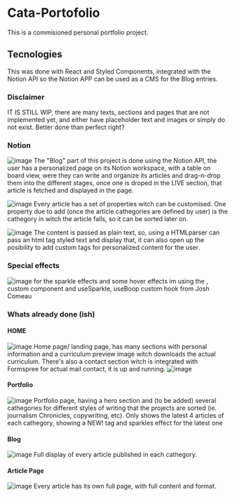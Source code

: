 # Cata-Portofolio
  This is a commisioned personal portfolio project.

## Tecnologies
  This was done with React and Styled Components, integrated with the Notion API so the Notion APP can be used as a CMS for the Blog entries.
  
### Disclaimer
  IT IS STILL WIP, there are many texts, sections and pages that are not implemented yet, and either have placeholder text and images or simply do not exist.
  Better done than perfect right?

### Notion
![image](https://user-images.githubusercontent.com/65029266/171017645-c3c9a81e-46ed-40d9-a264-758c0584713b.png)
The "Blog" part of this project is done using the Notion API, the user has a personalized page on its Notion workspace, with a table on board view, were they can write and organize its articles and drag-n-drop them into the different stages, once one is droped in the LIVE section, that article is fetched and displayed in the page.

![image](https://user-images.githubusercontent.com/65029266/171018229-9f8e1a06-7827-417c-bee0-0f6ec7871e21.png)
Every article has a set of properties witch can be customised. One property due to add (once the article cathegories are defined by user) is the cathegory in witch the article falls, so it can be sorted later on.

![image](https://user-images.githubusercontent.com/65029266/171018668-c8705a6c-efc2-4af5-a144-d9108f78310e.png)
The content is passed as plain text, so, using a HTMLparser can pass an html tag styled text and display that, it can also open up the posibility to add custom tags for personalized content for the user.

### Special effects
  ![image](https://user-images.githubusercontent.com/65029266/171019092-5eab7f95-b82c-46b7-9edd-90589da79d56.png)
for the sparkle effects and some hover effects im using the <Sparkle>, <Boop> custom component and useSparkle, useBoop custom hook from Josh Comeau

### Whats already done (ish)

#### HOME
![image](https://user-images.githubusercontent.com/65029266/171015610-93deca9d-97c6-4ad8-b8ea-151324216718.png)
  Home page/ landing page, has many sections with personal information and a curriculum preview image witch downloads the actual curriculum. There's also a contact section witch is integrated with Formspree for actual mail contact, it is up and running.
  ![image](https://user-images.githubusercontent.com/65029266/171016086-00650265-36e6-4981-8aa3-3e6be9d7e548.png)

#### Portfolio
![image](https://user-images.githubusercontent.com/65029266/171016166-7221ca98-066d-473a-89e0-8c9f9e624fd6.png)
  Portfolio page, having a hero section and (to be added) several cathegories for different styles of writing that the projects are sorted (ie. journalism
Chronicles, copywriting, etc). Only shows the latest 4 articles of each cathegory, showing a NEW! tag and sparkles effect for the latest one

#### Blog
  ![image](https://user-images.githubusercontent.com/65029266/171016777-ea1fa586-4916-4afc-8aa5-76611eb441bd.png)
  Full display of every article published in each cathegory.
  
#### Article Page
![image](https://user-images.githubusercontent.com/65029266/171016984-6d2bda0f-266b-4a74-8181-c777ef6e038f.png)
  Every article has its own full page, with full content and format.
  
